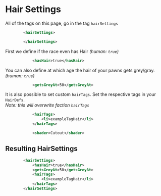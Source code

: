 # Hair Settings

All of the tags on this page, go in the tag `hairSettings`
```xml
        <hairSettings>

        </hairSettings>
```

First we define if the race even has Hair *(human: `true`)*
```xml
            <hasHair>true</hasHair>
```

You can also define at which age the hair of your pawns gets grey/gray. *(human: `true`)*
```xml
            <getsGreyAt>50</getsGreyAt> 
```

It is also possible to set custom `hairTags`. Set the respective tags in your `HairDefs`.  
*Note: this will overwrite faction `hairTags`*
```xml
            <hairTags>
                <li>exampleTagHair</li>
            </hairTags>
```

```xml
            <shader>Cutout</shader>
```

## Resulting HairSettings
```xml
        <hairSettings>
            <hasHair>true</hasHair>
            <getsGreyAt>50</getsGreyAt>
            <hairTags>
                <li>exampleTagHair</li>
            </hairTags>
        </hairSettings>
```